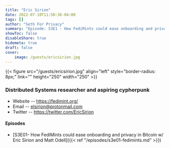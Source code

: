 ```yaml
---
title: "Eric Sirion"
date: 2022-07-10T11:58:36-04:00
tags: []
author: "Seth For Privacy"
summary: "Episode: S3E1 - How FediMints could ease onboarding and privacy in Bitcoin w/ Eric Sirion and Matt Odell"
showToc: false
disableShare: true
hidemeta: true
draft: false
cover:
    image: /guests/ericsirion.jpg
---
```


{{< figure src="/guests/ericsirion.jpg" align="left" style="border-radius: 8px;" link="" height="250" width="250" >}}

### Distributed Systems researcher and aspiring cypherpunk

- Website -- <https://fedimint.org/>
- Email -- [elsirion@protonmail.com](mailto:elsirion@protonmail.com)
- Twitter -- <https://twitter.com/EricSirion>

#### Episodes

- [S3E01- How FediMints could ease onboarding and privacy in Bitcoin w/ Eric Sirion and Matt Odell]({{< ref "/episodes/s3e01-fedimints.md" >}})
